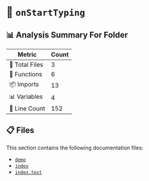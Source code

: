 # 📁 `onStartTyping`

## 📊 Analysis Summary For Folder

| Metric | Count |
|--------|-------|
| 📁 Total Files | 3 |
| 🔧 Functions | 6 |
| 📦 Imports | 13 |
| 📊 Variables | 4 |
| 🔢 Line Count | 152 |


## 📋 Files

This section contains the following documentation files:

- [`demo`](./demo.md)
- [`index`](./index.md)
- [`index.test`](./index.test.md)